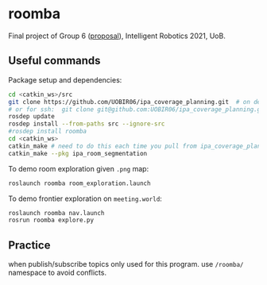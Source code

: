 # roomba
Final project of Group 6 ([proposal](https://bham-my.sharepoint.com/:w:/r/personal/mxl367_student_bham_ac_uk/_layouts/15/Doc.aspx?sourcedoc=%7BCBCD51A3-804D-42BA-A23D-9412685EAAF5%7D&file=Intel.%20Robotics%20Project%20Proposal%20-%20Group%206.docx&action=edit&mobileredirect=true&wdPreviousSession=54702ad2-d520-4f52-a1b5-e6ba7baac8fe&wdOrigin=TEAMS-ELECTRON.p2p.undefined)), 
Intelligent Robotics 2021, UoB.

## Useful commands

Package setup and dependencies:
```bash
cd <catkin_ws>/src
git clone https://github.com/UOBIR06/ipa_coverage_planning.git  # on dev branch
# or for ssh:  git clone git@github.com:UOBIR06/ipa_coverage_planning.git
rosdep update
rosdep install --from-paths src --ignore-src
#rosdep install roomba
cd <catkin_ws>
catkin_make # need to do this each time you pull from ipa_coverage_planning cuz it's wirtten in c++
catkin_make --pkg ipa_room_segmentation
```

To demo room exploration given `.png` map:
```bash
roslaunch roomba room_exploration.launch
```

To demo frontier exploration on `meeting.world`:
```bash
roslaunch roomba nav.launch
rosrun roomba explore.py
```
## Practice
when publish/subscribe topics only used for this program. use `/roomba/` namespace to avoid conflicts.